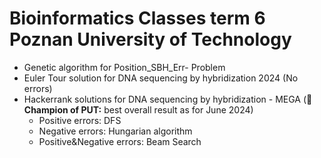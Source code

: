 # Bioinformatics Classes term 6 Poznan University of Technology
* Genetic algorithm for Position_SBH_Err- Problem
* Euler Tour solution for DNA sequencing by hybridization 2024 (No errors)
* Hackerrank solutions for DNA sequencing by hybridization - MEGA (🏅 **Champion of PUT:** best overall result as for June 2024)
  - Positive errors: DFS
  - Negative errors: Hungarian algorithm
  - Positive&Negative errors: Beam Search
